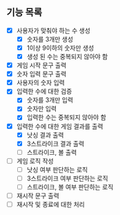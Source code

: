## 기능 목록

- [x] 사용자가 맞춰야 하는 수 생성
    - [x] 숫자를 3개만 생성
    - [x] 1이상 9이하의 숫자만 생성
    - [x] 생성 된 수는 중복되지 않아야 함
- [x] 게임 시작 문구 출력
- [x] 숫자 입력 문구 출력
- [x] 사용자의 숫자 입력
- [x] 입력한 수에 대한 검증
    - [x] 숫자를 3개만 입력
    - [x] 숫자만 입력
    - [x] 입력한 수는 중복되지 않아야 함
- [x] 입력한 수에 대한 게임 결과를 출력
    - [x] 낫싱 결과 출력
    - [x] 3스트라이크 결과 출력
    - [ ] 스트라이크, 볼 출력
- [ ] 게임 로직 작성
    - [ ] 낫싱 여부 판단하는 로직
    - [ ] 3스트라이크 여부 판단하는 로직
    - [ ] 스트라이크, 볼 여부 판단하는 로직
- [ ] 재시작 문구 출력
- [ ] 재시작 및 종료에 대한 처리